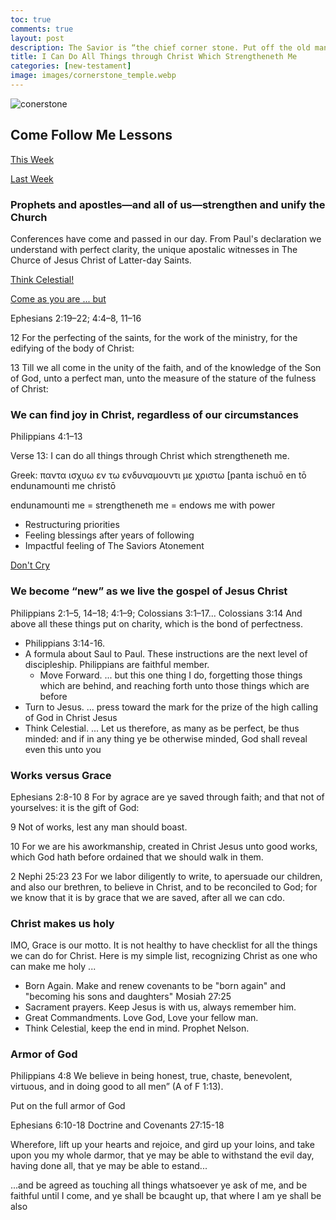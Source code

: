 ```yaml
---
toc: true
comments: true
layout: post
description: The Savior is “the chief corner stone. Put off the old man” and “put on the new man” through Jesus Christ.
title: I Can Do All Things through Christ Which Strengtheneth Me
categories: [new-testament]
image: images/cornerstone_temple.webp
---
```


![conerstone]({{site.baseurl}}/images/cornerstone_temple.webp)

## Come Follow Me Lessons

[This Week](https://www.churchofjesuschrist.org/study/manual/come-follow-me-for-sunday-school-new-testament-2023/42?lang=eng)

[Last Week](https://www.churchofjesuschrist.org/study/manual/come-follow-me-for-sunday-school-new-testament-2023/41?lang=eng)

### Prophets and apostles—and all of us—strengthen and unify the Church

Conferences have come and passed in our day.   From Paul's declaration we understand with perfect clarity, the unique apostalic witnesses in The Churce of Jesus Christ of Latter-day Saints.

[Think Celestial!](https://youtu.be/ZghD9LplPug?t=205)

[Come as you are ... but](https://youtu.be/cgq5yUgZUro?t=713)

Ephesians 2:19–22; 4:4–8, 11–16

12 For the perfecting of the saints, for the work of the ministry, for the edifying of the body of Christ:

13 Till we all come in the unity of the faith, and of the knowledge of the Son of God, unto a perfect man, unto the measure of the stature of the fulness of Christ:

### We can find joy in Christ, regardless of our circumstances

Philippians 4:1–13

Verse 13: I can do all things through Christ which strengtheneth me.

Greek: παντα ισχυω εν τω ενδυναμουντι με χριστω [panta ischuō en tō endunamounti me christō

endunamounti me = strengtheneth me = endows me with power

- Restructuring priorities
- Feeling blessings after years of following
- Impactful feeling of The Saviors Atonement

[Don't Cry](https://youtu.be/XiM1kQvCcME?t=104)

### We become “new” as we live the gospel of Jesus Christ

Philippians 2:1–5, 14–18; 4:1–9; Colossians 3:1–17... Colossians 3:14 And above all these things put on charity, which is the bond of perfectness.

- Philippians 3:14-16.
- A formula about Saul to Paul.  These instructions are the next level of discipleship.  Philippians are faithful member.
  - Move Forward.   ... but this one thing I do, forgetting those things which are behind, and reaching forth unto those things which are before
- Turn to Jesus.  ...  press toward the mark for the prize of the high calling of God in Christ Jesus
- Think Celestial. ... Let us therefore, as many as be perfect, be thus minded: and if in any thing ye be otherwise minded, God shall reveal even this unto you

### Works versus Grace

Ephesians 2:8-10
8 For by agrace are ye saved through faith; and that not of yourselves: it is the gift of God:

9 Not of works, lest any man should boast.

10 For we are his aworkmanship, created in Christ Jesus unto good works, which God hath before ordained that we should walk in them.

2 Nephi 25:23
23 For we labor diligently to write, to apersuade our children, and also our brethren, to believe in Christ, and to be reconciled to God; for we know that it is by grace that we are saved, after all we can cdo.

### Christ makes us holy

IMO, Grace is our motto.  It is not healthy to have checklist for all the things we can do for Christ.  Here is my simple list, recognizing Christ as one who can make me holy ...

- Born Again. Make and renew covenants to be "born again" and "becoming his sons and daughters" Mosiah 27:25
- Sacrament prayers. Keep Jesus is with us, always remember him.
- Great Commandments. Love God, Love your fellow man.
- Think Celestial, keep the end in mind. Prophet Nelson.

### Armor of God

Philippians 4:8
We believe in being honest, true, chaste, benevolent, virtuous, and in doing good to all men” (A of F 1:13).

Put on the full armor of God

Ephesians 6:10-18
Doctrine and Covenants 27:15-18

Wherefore, lift up your hearts and rejoice, and gird up your loins, and take upon you my whole darmor, that ye may be able to withstand the evil day, having done all, that ye may be able to estand...

...and be agreed as touching all things whatsoever ye ask of me, and be faithful until I come, and ye shall be bcaught up, that where I am ye shall be also
